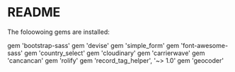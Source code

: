 # README

The foloowoing gems are installed:

gem 'bootstrap-sass'
gem 'devise'
gem 'simple_form'
gem 'font-awesome-sass'
gem 'country_select'
gem 'cloudinary'
gem 'carrierwave'
gem 'cancancan'
gem 'rolify'
gem 'record_tag_helper', '~> 1.0'
gem 'geocoder'
